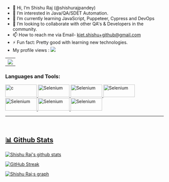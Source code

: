 - 👋 Hi, I’m Shishu Raj (@shishurajpandey)
- 👀 I’m interested in Java/QA/SDET Automation.
- 🌱 I’m currently learning JavaScript, Puppeteer, Cypress and DevOps
- 💞️ I’m looking to collaborate with other QA's & Developers in the community.
- 📫 How to reach me via Email- kiet.shishu+github@gmail.com
- ⚡ Fun fact: Pretty good with learning new technologies.
- My profile views : ![](https://komarev.com/ghpvc/?username=chetan-2002)

<table style="width:100%">
  <tr>
    <th><img src="https://github-readme-stats.vercel.app/api/top-langs/?username=shishurajpandey&layout=compact" /></th>
    
  </tr>
</table>

<h3 align="left">Languages and Tools:</h3>
<p align="left"> <a href="https://www.java.com/" target="_blank"> <img src="https://img.shields.io/badge/Java-ED8B00?style=for-the-badge&logo=java&logoColor=white" alt="c" width="100" height="40"/> </a> <a href="https://www.java.com/" target="_blank"> 
<a href="https://www.selenium.dev/" target="_blank"> <img src="https://img.shields.io/badge/Selenium-43B02A?style=for-the-badge&logo=Selenium&logoColor=white" alt="Selenium" width="100" height="40"/> </a> <a href="https://www.java.com/" target="_blank"> <a href="https://www.selenium.dev/" target="_blank">
<img src="https://img.shields.io/badge/MySQL-00000F?style=for-the-badge&logo=mysql&logoColor=white" alt="Selenium" width="100" height="40"/>
<img src="https://img.shields.io/badge/PostgreSQL-316192?style=for-the-badge&logo=postgresql&logoColor=white" alt="Selenium" width="100" height="40"/>
<img src="https://img.shields.io/badge/Jenkins-D24939?style=for-the-badge&logo=Jenkins&logoColor=white" alt="Selenium" width="100" height="40"/>
<img src="https://img.shields.io/badge/Jira-0052CC?style=for-the-badge&logo=Jira&logoColor=white" alt="Selenium" width="100" height="40"/>  
<img src="https://img.shields.io/badge/Linux-FCC624?style=for-the-badge&logo=linux&logoColor=black" alt="Selenium" width="100" height="40"/> 

<br>
<hr>
<br>
<h2>📊 Github Stats</h2>
<a href='https://github.com/shishurajpandey/github-stats-transparent'></a>


[![Shishu Raj's github stats](https://github-readme-stats.vercel.app/api?username=shishurajpandey&count_private=true&include_all_commits=true&theme=radical)](https://google.com)

[![GitHub Streak](https://github-readme-streak-stats.herokuapp.com?user=shishurajpandey&theme=neon-palenight)](https://git.io/streak-stats)
<br>

<a href="https://github.com/shishurajpandey/github-readme-activity-graph"><img alt="Shishu Raj;s graph" src="https://activity-graph.herokuapp.com/graph?username=shishurajpandey&bg_color=0D1117&color=5BCDEC&line=5BCDEC&point=FFFFFF&hide_border=true" /></a>
<br/>
<br>

<!---
shishurajpandey/shishurajpandey is a ✨ special ✨ repository because its `README.md` (this file) appears on your GitHub profile.
You can click the Preview link to take a look at your changes.
--->
